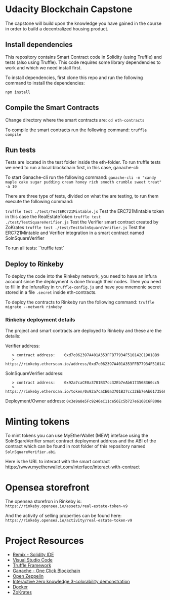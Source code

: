 # Udacity Blockchain Capstone

The capstone will build upon the knowledge you have gained in the course in order to build a decentralized housing product. 

## Install dependencies

This repository contains Smart Contract code in Solidity (using Truffle) and tests (also using Truffle). This code requires
some library dependencies to work and which we need install first.

To install dependencies, first clone this repo and run the following command to install the dependencies:

`npm install`

## Compile the Smart Contracts
Change directory where the smart contracts are:
`cd eth-contracts`

To compile the smart contracts run the following command:
`truffle compile`

## Run tests

Tests are located in the test folder inside the eth-folder. To run truffle tests we need to run a local blockchain first, in this case, ganache-cli:

To start Ganache-cli run the following command:
`ganache-cli -m "candy maple cake sugar pudding cream honey rich smooth crumble sweet treat" -a 10`

There are three type of tests, divided on what the are testing, to run them execute the following command:

`truffle test ./test/TestERC721Mintable.js`  Test the ERC721Mintable token in this case the RealEstateToken
`truffle test ./test/TestSquareVerifier.js`  Test the Verifier smart contract created by ZoKrates
`truffle test ./test/TestSolnSquareVerifier.js`  Test the ERC721Mintable and Verifier integration in a smart contract named SolnSquareVerifier

To run all tests:
``truffle test`

## Deploy to Rinkeby

To deploy the code into the Rinkeby network, you need to have an Infura account since the deployment is done through their nodes.
Then you need to fill in the InfuraKey in `truffle-config.js` and have you mnemonic secret stored in a file `.secret` inside eth-contracts. 

To deploy the contracts to Rinkeby run the following command:
`truffle migrate --network rinkeby`

### Rinkeby deployment details

The project and smart contracts are deployed to Rinkeby and these are the details:

Verifier address:
```
   > contract address:    0xd7c062397A401A353FFB77934F510142C19018B9
   > https://rinkeby.etherscan.io/address/0xd7c062397A401A353FFB77934F510142C19018B9
```

SolnSquareVerifier address:
```
   > contract address:    0x92a7caCE0a3701B37cc32Eb7eAb6173568360cc5
   > https://rinkeby.etherscan.io/token/0x92a7caCE0a3701B37cc32Eb7eAb6173568360cc5
```

Deployment/Owner address: `0x3e9a8e5Fc9246eC11ce56Ec5b727e6168C6F808e`

# Minting tokens

To mint tokens you can use MyEtherWallet (MEW) inteface using the SolnSqareVerifier smart contract deployment address and the ABI of the contract which can be found in root folder of this repository named `SolnSquareVerifier.abi`.

Here is the URL to interact with the smart contract https://www.myetherwallet.com/interface/interact-with-contract

# Opensea storefront

The opensea storefron in Rinkeby is:
`https://rinkeby.opensea.io/assets/real-estate-token-v9`

And the activity of selling properties can be found here:
`https://rinkeby.opensea.io/activity/real-estate-token-v9`

# Project Resources

* [Remix - Solidity IDE](https://remix.ethereum.org/)
* [Visual Studio Code](https://code.visualstudio.com/)
* [Truffle Framework](https://truffleframework.com/)
* [Ganache - One Click Blockchain](https://truffleframework.com/ganache)
* [Open Zeppelin ](https://openzeppelin.org/)
* [Interactive zero knowledge 3-colorability demonstration](http://web.mit.edu/~ezyang/Public/graph/svg.html)
* [Docker](https://docs.docker.com/install/)
* [ZoKrates](https://github.com/Zokrates/ZoKrates)

